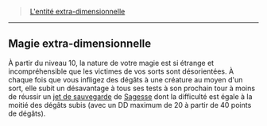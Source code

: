 ﻿---
!Generic
Id: warlock_extradimensional_hd.md#magie-extra-dimensionnelle
ParentLink: warlock_extradimensional_hd.md#lentité-extra-dimensionnelle
Name: Magie extra-dimensionnelle
ParentName: L'entité extra-dimensionnelle
NameLevel: 2
Attributes: {}
---
> [L'entité extra-dimensionnelle](hd_warlock_extradimensional.md)

---

## Magie extra-dimensionnelle

À partir du niveau 10, la nature de votre magie est si étrange et incompréhensible que les victimes de vos sorts sont désorientées. À chaque fois que vous infligez des dégâts à une créature au moyen d'un sort, elle subit un désavantage à tous ses tests à son prochain tour à moins de réussir un [jet de sauvegarde](hd_abilities_jets_de_sauvegarde.md) de [Sagesse](hd_abilities_wisdom.md) dont la difficulté est égale à la moitié des dégâts subis (avec un DD maximum de 20 à partir de 40 points de dégâts).

